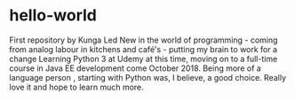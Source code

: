 # hello-world
First repository by Kunga Led
New in the world of programming - coming from analog labour in kitchens and café's - putting my brain to work for a change
Learning Python 3 at Udemy at this time, moving on to a full-time course in Java EE development come October 2018. 
Being more of a language person , starting with Python was, I believe, a good choice. Really love it and hope to learn much more.
